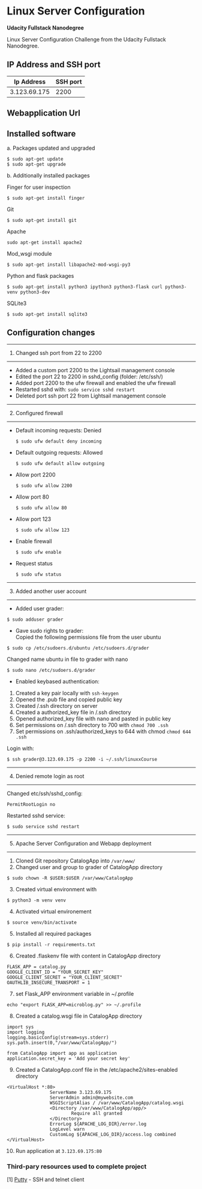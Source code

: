 # Linux Server Configuration
**Udacity Fullstack Nanodegree**

Linux Server Configuration Challenge from the Udacity Fullstack Nanodegree.

## IP Address and SSH port 

 | Ip Address  | SSH port |
 |------------ |----------|
 |3.123.69.175 | 2200     |

## Webapplication Url 


## Installed software

a. Packages updated and upgraded

 ```
 $ sudo apt-get update 
 $ sudo apt-get upgrade
 ```
  

  b. Additionally installed packages 
  

 Finger for user inspection
 
 ```
 $ sudo apt-get install finger
 ```
 
 Git
 ```
 $ sudo apt-get install git
 ```
 
 Apache 
 ```
 sudo apt-get install apache2
 ```
 
 Mod_wsgi module 
 ```
 $ sudo apt-get install libapache2-mod-wsgi-py3
 ```
 
 Python and flask packages
 ```
 $ sudo apt-get install python3 ipython3 python3-flask curl python3-venv python3-dev
 ```
 
 SQLite3
 ```
 $ sudo apt-get install sqlite3
 ```
 
## Configuration changes 


-------------------------------------
 1. Changed ssh port from 22 to 2200
-------------------------------------

- Added a custom port 2200 to the Lightsail management console 
- Edited the port 22 to 2200 in sshd_config (folder: /etc/ssh/)
- Added port 2200 to the ufw firewall and enabled the ufw firewall 
- Restarted sshd with: `sudo service sshd restart`
- Deleted port ssh port 22 from Lightsail management console
   
   
------------------------------------   
2. Configured firewall
------------------------------------

- Default incoming requests: Denied 
    ```
    $ sudo ufw default deny incoming
    ```
- Default outgoing requests: Allowed
    ```
    $ sudo ufw default allow outgoing
    ```
- Allow port 2200 
    ```
    $ sudo ufw allow 2200
    ```
- Allow port 80 
    ```
    $ sudo ufw allow 80
    ```
- Allow port 123
    ```
    $ sudo ufw allow 123 
    ```
- Enable firewall
    ```
    $ sudo ufw enable
    ```
- Request status
    ```
    $ sudo ufw status
    ```
    
--------------------------------  
3. Added another user account
-------------------------------

- Added user grader:  

```
$ sudo adduser grader
```  
- Gave sudo rights to grader:  
Copied the following permissions file from the user ubuntu 
```
$ sudo cp /etc/sudoers.d/ubuntu /etc/sudoers.d/grader
```  
Changed name ubuntu in file to grader with nano  
```
$ sudo nano /etc/sudoers.d/grader
```  
- Enabled keybased authentication:
1. Created a key pair locally with `ssh-keygen`  
2. Opened the .pub file and copied public key  
3. Created /.ssh directory on server  
4. Created a authorized_key file in /.ssh directory   
5. Opened authorized_key file with nano and pasted in public key     
6. Set permissions on /.ssh directory to 700 with `chmod 700 .ssh`  
7. Set permissions on .ssh/authorized_keys to 644 with chmod `chmod 644 .ssh`  

Login with: 
```
$ ssh grader@3.123.69.175 -p 2200 -i ~/.ssh/linuxxCourse
```


---------------------------------
4. Denied remote login as root
---------------------------------

Changed etc/ssh/sshd_config: 

```
PermitRootLogin no
```

Restarted sshd service:

```
$ sudo service sshd restart
```

---------------------------------------------------
5. Apache Server Configuration and Webapp deployment 
----------------------------------------------------

1. Cloned Git repository CatalogApp into `/var/www/`
2. Changed user and group to grader of CatalogApp directory 
```
$ sudo chown -R $USER:$USER /var/www/CatalogApp
```
3. Created virtual environment with 
```
$ python3 -m venv venv 
```
4. Activated virtual environement 
```
$ source venv/bin/activate
```
5. Installed all required packages
```
$ pip install -r requirements.txt
```
6. Created .flaskenv file with content in CatalogApp directory

```
FLASK_APP = catalog.py
GOOGLE_CLIENT_ID = "YOUR_SECRET_KEY"
GOOGLE_CLIENT_SECRET = "YOUR_CLIENT_SECRET"
OAUTHLIB_INSECURE_TRANSPORT = 1
```

7. set Flask_APP environment variable in ~/.profile

```
echo "export FLASK_APP=microblog.py" >> ~/.profile
```

8. Created a catalog.wsgi file in CatalogApp directory

```
import sys
import logging
logging.basicConfig(stream=sys.stderr)
sys.path.insert(0,"/var/www/CatalogApp/")

from CatalogApp import app as application
application.secret_key = 'Add your secret key'
```

9. Created a CatalogApp.conf file in the /etc/apache2/sites-enabled directory

```
<VirtualHost *:80>
                ServerName 3.123.69.175
                ServerAdmin admin@mywebsite.com
                WSGIScriptAlias / /var/www/CatalogApp/catalog.wsgi
                <Directory /var/www/CatalogApp/app/>
                        Require all granted
                </Directory>
                ErrorLog ${APACHE_LOG_DIR}/error.log
                LogLevel warn
                CustomLog ${APACHE_LOG_DIR}/access.log combined
</VirtualHost>
```

10. Run application at `3.123.69.175:80`





















### Third-pary resources used to complete project

[1] [Putty](https://www.putty.org/) - SSH and telnet client






















